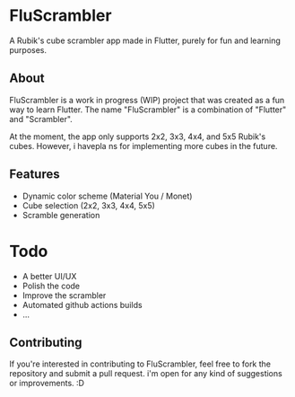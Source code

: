 # FluScrambler
A Rubik's cube scrambler app made in Flutter, purely for fun and learning purposes.

## About
FluScrambler is a work in progress (WIP) project that was created as a fun way to learn Flutter. The name "FluScrambler" is a combination of "Flutter" and "Scrambler".

At the moment, the app only supports 2x2, 3x3, 4x4, and 5x5 Rubik's cubes. However, i havepla ns for implementing more cubes in the future.

## Features
- Dynamic color scheme (Material You / Monet)
- Cube selection (2x2, 3x3, 4x4, 5x5)
- Scramble generation

# Todo
- A better UI/UX
- Polish the code
- Improve the scrambler
- Automated github actions builds
- ...

## Contributing
If you're interested in contributing to FluScrambler, feel free to fork the repository and submit a pull request. i'm open for any kind of suggestions or improvements. :D
